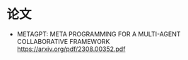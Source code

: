 
# 论文

* METAGPT: META PROGRAMMING FOR A MULTI-AGENT COLLABORATIVE FRAMEWORK    
https://arxiv.org/pdf/2308.00352.pdf
